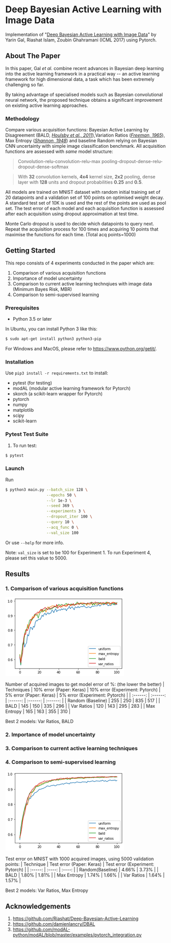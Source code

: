 # Deep Bayesian Active Learning with Image Data
Implementation of "[Deep Bayesian Active Learning with Image Data](https://arxiv.org/pdf/1703.02910.pdf)" by Yarin Gal, Riashat Islam, Zoubin Ghahramani (ICML 2017) using Pytorch.

## About The Paper
In this paper, Gal _et al._ combine recent advances in Bayesian deep learning into the active learning framework in a practical way -- an active learning framework for high dimensional data, a task which has been extremely challenging so far. 

By taking advantage of specialised models such as Bayesian convolutional neural network, the proposed technique obtains a significant improvement on existing active learning approaches.
### Methodology
Compare various acquisition functions: Bayesian Active Learning by Disagreement (BALD, _[Houlsby et al., 2011](https://arxiv.org/pdf/1112.5745.pdf)_),Variation Ratios (_[Freeman, 1965](https://academic.oup.com/sf/article-abstract/44/3/455/2228590?redirectedFrom=fulltext)_), Max Entropy (_[Shannon, 1948](http://people.math.harvard.edu/~ctm/home/text/others/shannon/entropy/entropy.pdf)_) and baseline Random relying on Bayesian CNN uncertainty with simple image classification benchmark. All acquisition functions are assessed with _same_ model structure:

> Convolution-relu-convolution-relu-max pooling-dropout-dense-relu-dropout-dense-softmax

> With **32** convolution kernels, **4x4** kernel size, **2x2** pooling, dense layer with **128** units and dropout probabilities **0.25** and **0.5**. 

All models are trained on MNIST dataset with random initial training set of 20 datapoints and a validation set of 100 points on optimised weight decay. A standard test set of 10K is used and the rest of the points are used as pool set. The test error of each model and each acquisition function is assessed after each acquisition using dropout approximation at test time. 

Monte Carlo dropout is used to decide which datapoints to query next. Repeat the acquisition process for 100 times and acquiring 10 points that maximise the functions for each time. (Total acq points=1000)

## Getting Started
This repo consists of 4 experiments conducted in the paper which are:
1. Comparison of various acquisition functions
2. Importance of model uncertainty
3. Comparison to current active learning technqiues with image data (Minimum Bayes Risk, MBR)
4. Comparison to semi-supervised learning
### Prerequisites
- Python 3.5 or later

In Ubuntu, you can install Python 3 like this:
```bash
$ sudo apt-get install python3 python3-pip
```
For Windows and MacOS, please refer to https://www.python.org/getit/.

### Installation
Use ```pip3 install -r requirements.txt``` to install:
- pytest (for testing)
- modAL (modular active learning framework for Pytorch)
- skorch (a scikit-learn wrapper for Pytorch)
- pytorch
- numpy
- matplotlib
- scipy
- scikit-learn

### Pytest Test Suite
1. To run test:
```bash
$ pytest
```

### Launch
Run
```bash
$ python3 main.py --batch_size 128 \
                  --epochs 50 \
                  --lr 1e-3 \
                  --seed 369 \
                  --experiments 3 \
                  --dropout_iter 100 \
                  --query 10 \
                  --acq_func 0 \
                  --val_size 100
```
Or use ```--help``` for more info.

Note: ```val_size``` is set to be 100 for Experiment 1. To run Experiment 4, please set this value to 5000.

## Results
### 1. Comparison of various acquisition functions
![exp_1.png](result_img/exp_1.png)

Number of acquired images to get model error of %: (the lower the better)
| Techniques | 10% error (Paper: Keras) | 10% error (Experiment: Pytorch) | 5% error (Paper: Keras) | 5% error (Experiment: Pytorch) |
|  :------:  |   :------:   |   :------:   |   :------:   |   :------:   |
| Random (Baseline) | 255 | 250 | 835 | 517 |
| BALD | 145 | 150 | 335 | 296 |
| Var Ratios | 120 | 143 | 295 | 283 |
| Max Entropy | 165 | 163 | 355 | 310 |

Best 2 models: Var Ratios, BALD

### 2. Importance of model uncertainty

### 3. Comparison to current active learning techniques

### 4. Comparison to semi-supervised learning
![exp_4.png](result_img/exp_4.png)

Test error on MNIST with 1000 acquired images, using 5000 validation points:
| Technique | Test error (Paper: Keras) | Test error (Experiment: Pytorch) |
|  :-----:  |   :----:   |   :----:   |
| Random(Baseline) | 4.66% | 3.73% |
| BALD | 1.80% | 1.81% |
| Max Entropy | 1.74% | 1.66% |
| Var Ratios | 1.64% | 1.57% |

Best 2 models: Var Ratios, Max Entropy

## Acknowledgements
1. https://github.com/Riashat/Deep-Bayesian-Active-Learning
2. https://github.com/damienlancry/DBAL 
3. https://github.com/modAL-python/modAL/blob/master/examples/pytorch_integration.py
